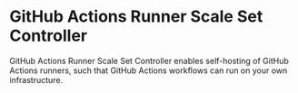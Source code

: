 # GitHub Actions Runner Scale Set Controller

GitHub Actions Runner Scale Set Controller enables self-hosting of GitHub Actions runners, such that GitHub Actions workflows can run on your own infrastructure.
